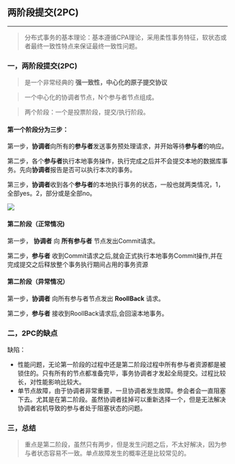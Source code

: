 ##  两阶段提交(2PC)

---

> 分布式事务的基本理论：基本遵循CPA理论，采用柔性事务特征，软状态或者最终一致性特点来保证最终一致性问题。

### 一，两阶段提交(2PC)

> 是一个非常经典的 **强一致性，中心化的原子提交协议**

> 一个中心化的协调者节点，N个参与者节点组成。

> 两个阶段：一个是投票阶段，提交/执行阶段。

#### 第一个阶段分为三步：

第一步，**协调者**向所有的**参与者**发送事务预处理请求，并开始等待**参与者**的响应。

第二步，各个**参与者**执行本地事务操作，执行完成之后并不会提交本地的数据库事务。先向**协调者**报告是否可以执行本次的事务。

第三步，**协调者**收到各个**参与者**的本地执行事务的状态，一般也就两类情况，1，全部yes。2，部分或是全部no。

![](https://img2018.cnblogs.com/blog/1090617/201907/1090617-20190710222443794-591603727.jpg)

#### 第二阶段（正常情况)

第一步， **协调者** 向 **所有参与者** 节点发出Commit请求。

第二步，**参与者** 收到Commit请求之后,就会正式执行本地事务Commit操作,并在完成提交之后释放整个事务执行期间占用的事务资源

#### 第二阶段（异常情况）

第一步，**协调者** 向所有参与者节点发出 **RoollBack** 请求。

第二步，**参与者** 接收到RoollBack请求后,会回滚本地事务。

### 二，2PC的缺点

缺陷：

- 性能问题，无论第一阶段的过程中还是第二阶段过程中所有参与者资源都是被锁住的。只有所有的节点都准备完毕，事务协调者才发起全局提交。过程比较长，对性能影响比较大。
- 单节点故障，由于协调者非常重要，一旦协调者发生故障。参会者会一直阻塞下去。尤其是在第二阶段。虽然协调者挂掉可以重新选择一个，但是无法解决协调者宕机导致的参与者处于阻塞状态的问题。

### 三，总结

> 重点是第二阶段，虽然只有两步，但是发生问题之后，不太好解决，因为参与者状态容易不一致。单点故障发生的概率还是比较常见的。